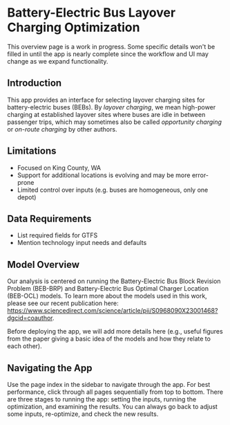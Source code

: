 # Battery-Electric Bus Layover Charging Optimization
This overview page is a work in progress. Some specific details won't be filled in until the app is nearly complete since the workflow and UI may change as we expand functionality.

## Introduction
This app provides an interface for selecting layover charging sites for battery-electric buses (BEBs). By *layover charging*, we mean high-power charging at established layover sites where buses are idle in between passenger trips, which may sometimes also be called *opportunity charging* or *on-route charging* by other authors.

## Limitations
- Focused on King County, WA
- Support for additional locations is evolving and may be more error-prone
- Limited control over inputs (e.g. buses are homogeneous, only one depot)

## Data Requirements
- List required fields for GTFS
- Mention technology input needs and defaults

## Model Overview
 Our analysis is centered on running the Battery-Electric Bus Block Revision Problem (BEB-BRP) and Battery-Electric Bus Optimal Charger Location (BEB-OCL) models. To learn more about the models used in this work, please see our recent publication here: https://www.sciencedirect.com/science/article/pii/S0968090X23001468?dgcid=coauthor.

 Before deploying the app, we will add more details here (e.g., useful figures from the paper giving a basic idea of the models and how they relate to each other).

## Navigating the App
Use the page index in the sidebar to navigate through the app. For best performance, click through all pages sequentially from top to bottom. There are three stages to running the app: setting the inputs, running the optimization, and examining the results. You can always go back to adjust some inputs, re-optimize, and check the new results.